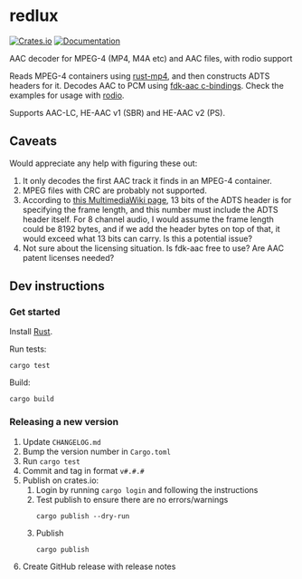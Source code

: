 # redlux

[![Crates.io](https://img.shields.io/crates/v/redlux.svg)](https://crates.io/crates/redlux)
[![Documentation](https://docs.rs/redlux/badge.svg)](https://docs.rs/redlux)

AAC decoder for MPEG-4 (MP4, M4A etc) and AAC files, with rodio support

Reads MPEG-4 containers using [rust-mp4](https://crates.io/crates/mp4), and then constructs ADTS headers for it. Decodes AAC to PCM using [fdk-aac c-bindings](https://crates.io/crates/fdk-aac). Check the examples for usage with [rodio](https://crates.io/crates/rodio).

Supports AAC-LC, HE-AAC v1 (SBR) and HE-AAC v2 (PS).

## Caveats
Would appreciate any help with figuring these out:
1. It only decodes the first AAC track it finds in an MPEG-4 container.
2. MPEG files with CRC are probably not supported.
3. According to [this MultimediaWiki page](https://wiki.multimedia.cx/index.php/ADTS), 13 bits of the ADTS header is for specifying the frame length, and this number must include the ADTS header itself. For 8 channel audio, I would assume the frame length could be 8192 bytes, and if we add the header bytes on top of that, it would exceed what 13 bits can carry. Is this a potential issue?
4. Not sure about the licensing situation. Is fdk-aac free to use? Are AAC patent licenses needed?

## Dev instructions

### Get started

Install [Rust](https://www.rust-lang.org).

Run tests:
```
cargo test
```

Build:
```
cargo build
```

### Releasing a new version

1. Update `CHANGELOG.md`
2. Bump the version number in `Cargo.toml`
3. Run `cargo test`
4. Commit and tag in format `v#.#.#`
5. Publish on crates.io:
    1. Login by running `cargo login` and following the instructions
    2. Test publish to ensure there are no errors/warnings
        ```
        cargo publish --dry-run
        ```
    3. Publish
        ```
        cargo publish
        ```
6. Create GitHub release with release notes
